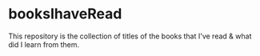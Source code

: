 # booksIhaveRead
This repository is the collection of titles of the books that I've read &amp; what did I learn from them.
